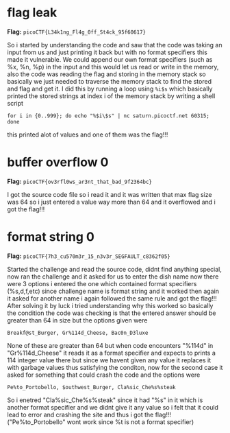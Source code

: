 # flag leak

**Flag:** `picoCTF{L34k1ng_Fl4g_0ff_St4ck_95f60617}`

So i started by understanding the code and saw that the code was taking an input from us and just printing it back but with no format specifiers this made it vulnerable. We could append our own format specifiers (such as %x, %n, %p) in the input and this would let us read or write in the memory, also the code was reading the flag and storing in the memory stack so basically we just needed to traverse the memory stack to find the stored and flag and get it. I did this by running a loop using `%i$s` which basically printed the stored strings at index i of the memory stack by writing a shell script
```
for i in {0..999}; do echo "%$i\$s" | nc saturn.picoctf.net 60315; done
```
this printed alot of values and one of them was the flag!!!

# buffer overflow 0

**Flag:** `picoCTF{ov3rfl0ws_ar3nt_that_bad_9f2364bc}`

I got the source code file so i read it and it was written that max flag size was 64 so i just entered a value way more than 64 and it overflowed and i got the flag!!!

# format string 0

**Flag:** `picoCTF{7h3_cu570m3r_15_n3v3r_SEGFAULT_c8362f05}`

Started the challenge and read the source code, didnt find anything special, now ran the challenge and it asked for us to enter the dish name now there were 3 options i entered the one which contained format specifiers (%s,d,f,etc) since challenge name is format string and it worked then again it asked for another name i again followed the same rule and got the flag!!! After solving it by luck i tried understanding why this worked so basically the condition the code was checking is that the entered answer should be greater than 64 in size but the options given were 
```
Breakf@st_Burger, Gr%114d_Cheese, Bac0n_D3luxe
```
None of these are greater than 64 but when code encounters "%114d" in "Gr%114d_Cheese" it reads it as a format specifier and expects to prints a 114 integer value there but since we havent given any value it replaces it with garbage values thus satisfying the conditon, now for the second case it asked for something that could crash the code and the options were
```
Pe%to_Portobello, $outhwest_Burger, Cla%sic_Che%s%steak
```
So i enetred "Cla%sic_Che%s%steak" since it had "%s" in it which is another format specifier and we didnt give it any value so i felt that it could lead to error and crashing the site and thus i got the flag!!! ("Pe%to_Portobello" wont work since %t is not a format specifier)

